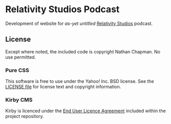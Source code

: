 Relativity Studios Podcast
==========================

Development of website for *as-yet untitled* [Relativity Studios][rel] podcast.

[rel]: http://relativity.com.au



License
-------

Except where noted, the included code is copyright Nathan Chapman. No use permitted.

### Pure CSS

This software is free to use under the Yahoo! Inc. BSD license.
See the [LICENSE file][] for license text and copyright information.

[LICENSE file]: https://github.com/yahoo/pure-site/blob/master/LICENSE.md

### Kirby CMS

Kirby is licenced under the [End User Licence Agreement][EULA] included within the project repository.

[EULA]: https://github.com/getkirby/plainkit/blob/master/license.md